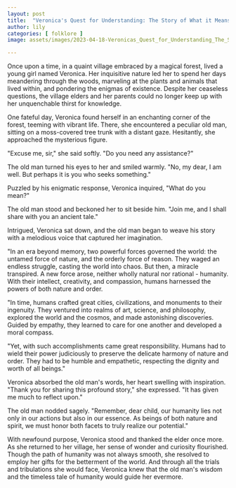 ```yaml
---
layout: post
title:  "Veronica's Quest for Understanding: The Story of What it Means to be Human."
author: lily
categories: [ folklore ]
image: assets/images/2023-04-18-Veronicas_Quest_for_Understanding_The_Story_of_What_it_Means_to_be_Human..png

---
```


Once upon a time, in a quaint village embraced by a magical forest, lived a young girl named Veronica. Her inquisitive nature led her to spend her days meandering through the woods, marveling at the plants and animals that lived within, and pondering the enigmas of existence. Despite her ceaseless questions, the village elders and her parents could no longer keep up with her unquenchable thirst for knowledge.

One fateful day, Veronica found herself in an enchanting corner of the forest, teeming with vibrant life. There, she encountered a peculiar old man, sitting on a moss-covered tree trunk with a distant gaze. Hesitantly, she approached the mysterious figure.

"Excuse me, sir," she said softly. "Do you need any assistance?"

The old man turned his eyes to her and smiled warmly. "No, my dear, I am well. But perhaps it is you who seeks something."

Puzzled by his enigmatic response, Veronica inquired, "What do you mean?"

The old man stood and beckoned her to sit beside him. "Join me, and I shall share with you an ancient tale."

Intrigued, Veronica sat down, and the old man began to weave his story with a melodious voice that captured her imagination.

"In an era beyond memory, two powerful forces governed the world: the untamed force of nature, and the orderly force of reason. They waged an endless struggle, casting the world into chaos. But then, a miracle transpired. A new force arose, neither wholly natural nor rational - humanity. With their intellect, creativity, and compassion, humans harnessed the powers of both nature and order.

"In time, humans crafted great cities, civilizations, and monuments to their ingenuity. They ventured into realms of art, science, and philosophy, explored the world and the cosmos, and made astonishing discoveries. Guided by empathy, they learned to care for one another and developed a moral compass.

"Yet, with such accomplishments came great responsibility. Humans had to wield their power judiciously to preserve the delicate harmony of nature and order. They had to be humble and empathetic, respecting the dignity and worth of all beings."

Veronica absorbed the old man's words, her heart swelling with inspiration. "Thank you for sharing this profound story," she expressed. "It has given me much to reflect upon."

The old man nodded sagely. "Remember, dear child, our humanity lies not only in our actions but also in our essence. As beings of both nature and spirit, we must honor both facets to truly realize our potential."

With newfound purpose, Veronica stood and thanked the elder once more. As she returned to her village, her sense of wonder and curiosity flourished. Though the path of humanity was not always smooth, she resolved to employ her gifts for the betterment of the world. And through all the trials and tribulations she would face, Veronica knew that the old man's wisdom and the timeless tale of humanity would guide her evermore.
